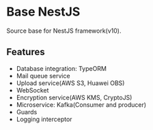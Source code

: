 # Base NestJS
Source base for NestJS framework(v10).

## Features

- Database integration: TypeORM
- Mail queue service
- Upload service(AWS S3, Huawei OBS)
- WebSocket
- Encryption service(AWS KMS, CryptoJS)
- Microservice: Kafka(Consumer and producer)
- Guards
- Logging interceptor